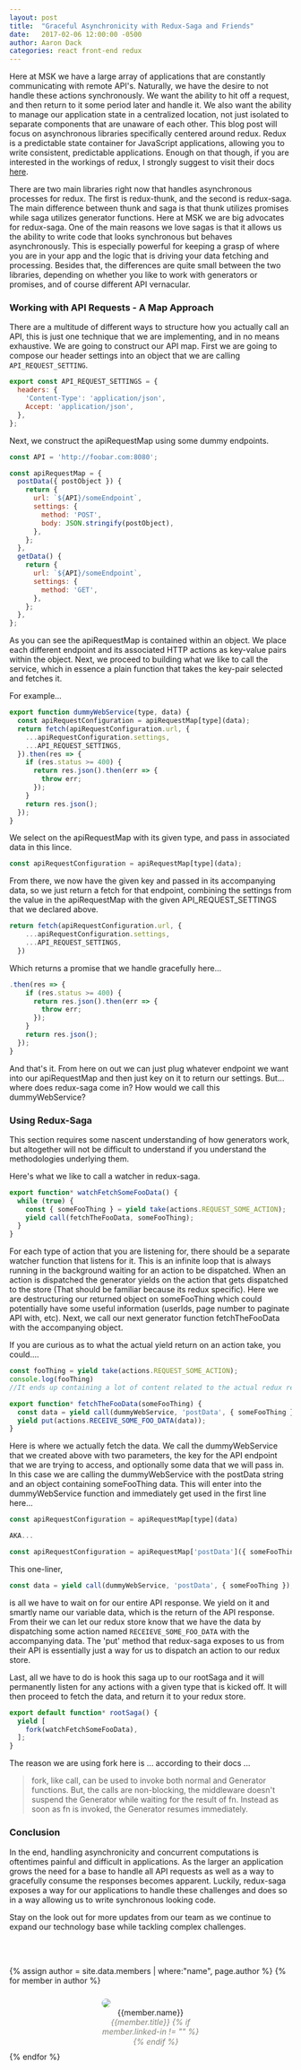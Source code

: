 ```yaml
---
layout: post
title:  "Graceful Asynchronicity with Redux-Saga and Friends"
date:   2017-02-06 12:00:00 -0500
author: Aaron Dack
categories: react front-end redux
---
```

<script>
  (function(i,s,o,g,r,a,m){i['GoogleAnalyticsObject']=r;i[r]=i[r]||function(){
  (i[r].q=i[r].q||[]).push(arguments)},i[r].l=1*new Date();a=s.createElement(o),
  m=s.getElementsByTagName(o)[0];a.async=1;a.src=g;m.parentNode.insertBefore(a,m)
  })(window,document,'script','https://www.google-analytics.com/analytics.js','ga');

  ga('create', 'UA-91132149-1', 'auto');
  ga('send', 'pageview');

</script>

<style type="text/css">
  .teamImage {
  padding: 10px;
  width: 175px;
  margin: 0 auto;
  }
  .profile {
  text-align: center;
  }
</style>

Here at MSK we have a large array of applications that are constantly communicating with remote API's. Naturally, we have the desire to not handle these actions synchronously. We want the ability to hit off a request, 
and then return to it some period later and handle it. We also want the ability to manage our application state in a centralized location, not just isolated to separate components that are unaware of each other. This blog post will
focus on asynchronous libraries specifically centered around redux. Redux is a predictable state container for JavaScript applications, allowing you to write consistent, predictable applications. Enough on that though, if you are interested
in the workings of redux, I strongly suggest to visit their docs [here](http://redux.js.org/).

There are two main libraries right now that handles asynchronous processes for redux. The first is redux-thunk, and the second is redux-saga. The main difference between thunk and saga is that thunk utilizes promises while saga utilizes generator functions. Here at MSK we are big advocates for 
redux-saga. One of the main reasons we love sagas is that it allows us the ability to write code that looks synchronous but behaves asynchronously. This is especially powerful for keeping a grasp of where you are in your app and the logic that is driving your data fetching and processing. Besides that, the differences are quite small between the two libraries, depending on whether you like to work with generators or promises, and of course different API vernacular. 

### Working with API Requests - A Map Approach

There are a multitude of different ways to structure how you actually call an API, this is just one technique that we are implementing, and in no means exhaustive. We are going to construct our API map. 
First we are going to compose our header settings into an object that we are calling ```API_REQUEST_SETTING```.

```javascript
export const API_REQUEST_SETTINGS = {
  headers: {
    'Content-Type': 'application/json',
    Accept: 'application/json',
  },
};
```

Next, we construct the apiRequestMap using some dummy endpoints. 

```javascript
const API = 'http://foobar.com:8080';

const apiRequestMap = {
  postData({ postObject }) {
    return {
      url: `${API}/someEndpoint`,
      settings: {
        method: 'POST',
        body: JSON.stringify(postObject),
      },
    };
  },
  getData() {
    return {
      url: `${API}/someEndpoint`,
      settings: {
        method: 'GET',
      },
    };
  },
};

```

As you can see the apiRequestMap is contained within an object. We place each different endpoint and its associated HTTP actions as key-value pairs within the object. Next, we proceed to building what we like to call the service, which in essence
a plain function that takes the key-pair selected and fetches it. 

For example...

```javascript
export function dummyWebService(type, data) {
  const apiRequestConfiguration = apiRequestMap[type](data);
  return fetch(apiRequestConfiguration.url, {
    ...apiRequestConfiguration.settings,
    ...API_REQUEST_SETTINGS,
  }).then(res => {
    if (res.status >= 400) {
      return res.json().then(err => {
        throw err;
      });
    }
    return res.json();
  });
}
```

We select on the apiRequestMap with its given type, and pass in associated data in this lince. 

```javascript
const apiRequestConfiguration = apiRequestMap[type](data);
```

From there, we now have the given key and passed in its accompanying data, so we just return a fetch for that endpoint, combining the settings from the value in the apiRequestMap with the given API_REQUEST_SETTINGS that we declared above. 

```javascript
return fetch(apiRequestConfiguration.url, {
    ...apiRequestConfiguration.settings,
    ...API_REQUEST_SETTINGS,
  })
```

Which returns a promise that we handle gracefully here...

```javascript
.then(res => {
    if (res.status >= 400) {
      return res.json().then(err => {
        throw err;
      });
    }
    return res.json();
  });
}
```

And that's it. From here on out we can just plug whatever endpoint we want into our apiRequestMap and then just key on it to return our settings. But... where does redux-saga come in? How would we call this dummyWebService? 

### Using Redux-Saga

This section requires some nascent understanding of how generators work, but altogether will not be difficult to understand if you understand the methodologies underlying them. 

Here's what we like to call a watcher in redux-saga. 

```javascript
export function* watchFetchSomeFooData() {
  while (true) {
    const { someFooThing } = yield take(actions.REQUEST_SOME_ACTION);
    yield call(fetchTheFooData, someFooThing);
  }
}
```

For each type of action that you are listening for, there should be a separate watcher function that listens for it. This is an infinite loop that is always running in the background waiting for an action to be dispatched. When an action is dispatched the generator yields on the action that gets dispatched to the store (That should be familiar because its redux specific). Here we are destructuring our returned object on someFooThing which could potentially have some useful information (userIds, page number to paginate API with, etc). Next, we call our next generator function fetchTheFooData with the accompanying object.

If you are curious as to what the actual yield return on an action take, you could....

```javascript
const fooThing = yield take(actions.REQUEST_SOME_ACTION);
console.log(fooThing)
//It ends up containing a lot of content related to the actual redux request, so usually its best to destructure on the key you want from the object.

export function* fetchTheFooData(someFooThing) {
  const data = yield call(dummyWebService, 'postData', { someFooThing });
  yield put(actions.RECEIVE_SOME_FOO_DATA(data));
}
```

Here is where we actually fetch the data. We call the dummyWebService that we created above with two parameters, the key for the API endpoint that we are trying to access, and optionally some data that we will pass in. In this case
we are calling the dummyWebService with the postData string and an object containing someFooThing data. This will enter into the dummyWebService function and immediately get used in the first line here...

```javascript
const apiRequestConfiguration = apiRequestMap[type](data)

AKA...

const apiRequestConfiguration = apiRequestMap['postData']({ someFooThing });

```

This one-liner,

```javascript
const data = yield call(dummyWebService, 'postData', { someFooThing });
```

is all we have to wait on for our entire API response. We yield on it and smartly name our variable data, which is the return of the API response. From their we can let our redux store know that we have the data
by dispatching some action named ```RECEIEVE_SOME_FOO_DATA``` with the accompanying data. The 'put' method that redux-saga exposes to us from their API is essentially just a way for us to dispatch an action to our
redux store. 

Last, all we have to do is hook this saga up to our rootSaga and it will permanently listen for any actions with a given type that is kicked off. It will then proceed to fetch the data, and return it to your redux store.

```javascript
export default function* rootSaga() {
  yield [
    fork(watchFetchSomeFooData),
  ];
}
```

The reason we are using fork here is ... according to their docs ...

> fork, like call, can be used to invoke both normal and Generator functions. But, the calls are non-blocking, the middleware doesn't suspend the Generator while waiting for the result of fn. Instead as soon as fn is invoked, the Generator resumes immediately.

### Conclusion

In the end, handling asynchronicity and concurrent computations is oftentimes painful and difficult in applications. As the larger an application grows the need for a base to handle all API requests as well as a way to 
gracefully consume the responses becomes apparent. Luckily, redux-saga exposes a way for our applications to handle these challenges and does so in a way allowing us to write synchronous looking code. 

Stay on the look out for more updates from our team as we continue to expand our technology base while tackling complex challenges.

<br>
<br>

{% assign author = site.data.members | where:"name", page.author %}
{% for member in author %}
  <div class="teamImage">
    <img style="border-radius: 50%" src="{{site.url}}/images/team/{{member.image}}">
    <div class="profile">
  <span>{{member.name}}</span><br>
  <span style="font-style: italic; color: #82827A">
  {{member.title}}
  {% if member.linked-in != "" %}
  <a href="{{member.linked-in}}"><img style="width: 15px; height: 15px" src="{{site.url}}/images/linked-in-logo.png"></a>
  {% endif %}
  </span>
    </div>
  </div>
{% endfor %}
